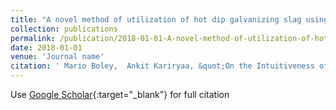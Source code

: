 ```yaml
---
title: "A novel method of utilization of hot dip galvanizing slag using the heat waste from itself for protection from radiation"
collection: publications
permalink: /publication/2018-01-01-A-novel-method-of-utilization-of-hot-dip-galvanizing-slag-using-the-heat-waste-from-itself-for-protection-from-radiation
date: 2018-01-01
venue: 'Journal name'
citation: ' Mario Boley,  Ankit Kariryaa, &quot;On the Intuitiveness of Common Discretization Methods.&quot; In the proceedings of KDD 2016 Workshop on Interactive Data Exploration and Analytics (IDEA’16), 2016.'
---
```

Use [Google Scholar]([https://scholar.google.com/scholar?hl=zh-CN&as_sdt=0%2C48&q=A+novel+method+of+utilization+of+hot+dip+galvanizing+slag+using+the+heat+waste+from+itself+for+protection+from+radiation&btnG=]){:target="_blank"} for full citation
